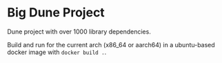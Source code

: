# Big Dune Project

Dune project with over 1000 library dependencies.

Build and run for the current arch (x86_64 or aarch64) in a ubuntu-based docker
image with `docker build .`.
